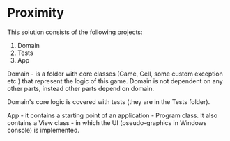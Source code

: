 # Proximity
This solution consists of the following projects:
1. Domain
2. Tests
3. App

Domain - is a folder with core classes (Game, Cell, some custom exception etc.) that represent the logic of this game.
Domain is not dependent on any other parts, instead other parts depend on domain.

Domain's core logic is covered with tests (they are in the Tests folder).

App - it contains a starting point of an application - Program class. It also contains a View class - in which the UI (pseudo-graphics in Windows console) is implemented.
